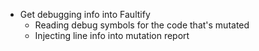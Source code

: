 - Get debugging info into Faultify
	- Reading debug symbols for the code that's mutated
	- Injecting line info into mutation report